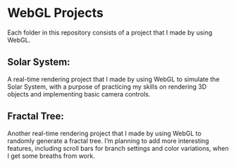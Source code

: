 # WebGL Projects

Each folder in this repository consists of a project that I made by using WebGL.

## Solar System:
A real-time rendering project that I made by using WebGL to simulate the Solar System, with a purpose of practicing my skills on rendering 3D objects and implementing basic camera controls.

## Fractal Tree:
Another real-time rendering project that I made by using WebGL to randomly generate a fractal tree. I’m planning to add more interesting features, including scroll bars for branch settings and color variations, when I get some breaths from work.
